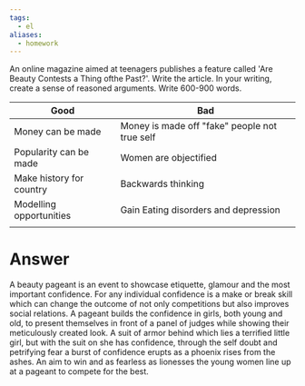 ```yaml
---
tags:
  - el
aliases:
  - homework
---
```

An online magazine aimed at teenagers publishes a feature called 'Are Beauty Contests
a Thing ofthe Past?'. Write the article. In your writing, create a sense of reasoned
arguments. Write 600-900 words.

| Good                     | Bad                                           |
| ------------------------ | --------------------------------------------- |
| Money can be made        | Money is made off "fake" people not true self |
| Popularity can be made   | Women are objectified                         |
| Make history for country | Backwards thinking                            |
| Modelling opportunities  | Gain Eating disorders and depression          |
|                          |                                               |
# Answer
A beauty pageant is an event to showcase etiquette, glamour and the most important confidence. For any individual confidence is a make or break skill which can change the outcome of not only competitions but also improves social reIations. A pageant builds the confidence in girls, both young and old, to present themselves in front of a panel of judges while showing their meticulously created look. A suit of armor behind which lies a terrified little girl, but with the suit on she has confidence, through the self doubt and petrifying fear a burst of confidence erupts as a phoenix rises from the ashes. An aim to win and as fearless as lionesses the young women line up at a pageant to compete for the best. 